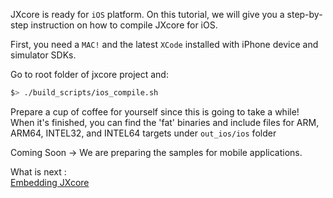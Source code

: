 JXcore is ready for `iOS` platform. On this tutorial, we will give you a step-by-step instruction on how to compile JXcore for iOS.

First, you need a `MAC!` and the latest `XCode` installed with iPhone device and simulator SDKs. 

Go to root folder of jxcore project and:
```bash
$> ./build_scripts/ios_compile.sh
```
Prepare a cup of coffee for yourself since this is going to take a while! When it's finished, 
you can find the 'fat' binaries and include files for ARM, ARM64, INTEL32, and INTEL64 targets under `out_ios/ios` folder

Coming Soon -> We are preparing the samples for mobile applications. 

What is next :  
[Embedding JXcore](https://github.com/jxcore/jxcore/blob/master/doc/native/Embedding_Basics.md)

